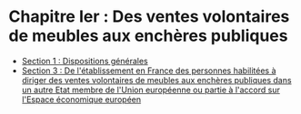 # Chapitre Ier : Des ventes volontaires de meubles aux enchères publiques

- [Section 1 : Dispositions générales](section-1)
- [Section 3 : De l'établissement en France des personnes habilitées à diriger des ventes volontaires de meubles aux enchères publiques dans un autre Etat membre de l'Union européenne ou partie à l'accord sur l'Espace économique européen](section-3)
